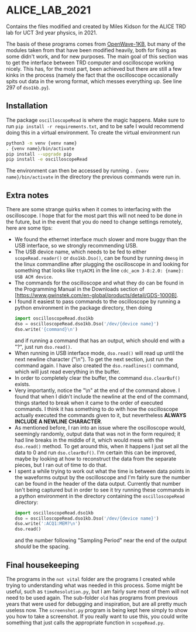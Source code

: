 # ALICE_LAB_2021
Contains the files modified and created by Miles Kidson for the ALICE TRD lab for UCT 3rd year physics, in 2021.

The basis of these programs comes from [OpenWave-1KB](https://github.com/tdietel/OpenWave-1KB), but many of the modules taken from that have been modified heavily, both for fixing as some didn't work, and for new purposes. The main goal of this section was to get the interface between TRD computer and oscilloscope working nicely. This has, for the most part, been achieved but there are still a few kinks in the process (namely the fact that the oscilloscope occasionally spits out data in the wrong format, which messes everything up. See line 297 of `dso1kb.py`). 

## Installation
The package `oscilloscopeRead` is where the magic happens. Make sure to run `pip install -r requirements.txt`, and to be safe I would recommend doing this in a virtual environment. To create the virtual environment run
```bash
python3 -m venv {venv name}
. {venv name}/bin/activate
pip install --upgrade pip
pip install -e oscilloscopeRead
```
The environment can then be accessed by running `. {venv name}/bin/activate` in the directory the previous commands were run in.

## Extra notes
There are some strange quirks when it comes to interfacing with the oscilloscope. I hope that for the most part this will not need to be done in the future, but in the event that you do need to change settings remotely, here are some tips:
- We found the ethernet interface much slower and more buggy than the USB interface, so we strongly recommending USB.
- The USB device name, which needs to be fed to either `scopeRead.reader()` or `dso1kb.Dso()`, can be found by running `dmesg` in the linux commandline after plugging the oscilloscope in and looking for something that looks like `ttyACM1` in the line `cdc_acm 3-8:2.0: {name}: USB ACM device`.
- The commands for the oscilloscope and what they do can be found in the Programming Manual in the Downloads section of [https://www.gwinstek.com/en-global/products/detail/GDS-1000B].
- I found it easiest to pass commands to the oscilloscope by running a python environment in the package directory, then doing 
    ```python
    import oscilloscopeRead.dso1kb
    dso = oscilloscopeRead.dso1kb.Dso('/dev/{device name}')
    dso.write('{command}\n')
    ```
    and if running a command that has an output, which should end with a "?", just run `dso.read()`. 
- When running in USB interface mode, `dso.read()` will read up until the next newline character ("\\n"). To get the next section, just run the command again. I have also created the `dso.readlines()` command, which will just read everything in the buffer.
- In order to completely clear the buffer, the command `dso.clearBuf()` exists.
- Very importantly, notice the "\\n" at the end of the command above. I found that when I didn't include the newline at the end of the command, things started to break when it came to the order of executed commands. I think it has something to do with how the oscilloscope actually executed the commands given to it, but nevertheless **ALWAYS INCLUDE A NEWLINE CHARACTER**.
- As mentioned before, I ran into an issue where the oscilloscope would, seemingly randomly, output data that was not in the form required; it had line breaks in the middle of it, which would mess with the `dso.read()` method. To get around this, when it happens I just set all the data to 0 and run `dso.clearBuf()`. I'm certain this can be improved, maybe by looking at how to reconstruct the data from the separate pieces, but I ran out of time to do that.
- I spent a while trying to work out what the time is between data points in the waveforms output by the oscilloscope and I'm fairly sure the number can be found in the header of the data output. Currently that number isn't being captured but in order to see it try running these commands in a python environment in the directory containing the `oscilloscopeRead` directory:
    ```python
    import oscilloscopeRead.dso1kb
    dso = oscilloscopeRead.dso1kb.Dso('/dev/{device name}')
    dso.write(':ACQ1:MEM?\n')
    dso.read()
    ```
    and the number following "Sampling Period" near the end of the output *should* be the spacing.

## Final housekeeping
The programs in the `not vital` folder are the programs I created while trying to understanding what was needed in this process. Some might be useful, such as `timeResolution.py`, but I am fairly sure most of them will not need to be used again. The sub-folder `old` has programs from previous years that were used for debugging and inspiration, but are all pretty much useless now.
The `screenshot.py` program is being kept here simply to show you how to take a screenshot. If you really want to use this, you could write something that just calls the appropriate function in `scopeRead.py`. 
